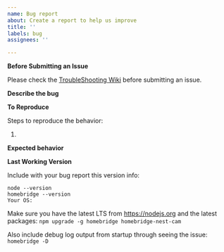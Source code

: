 ```yaml
---
name: Bug report
about: Create a report to help us improve
title: ''
labels: bug
assignees: ''

---
```

**Before Submitting an Issue**

Please check the [TroubleShooting Wiki](https://github.com/Brandawg93/homebridge-nest-cam/wiki/Troubleshooting) before submitting an issue.

**Describe the bug**

**To Reproduce**

Steps to reproduce the behavior:

1. 

**Expected behavior**

**Last Working Version**

Include with your bug report this version info:
```
node --version
homebridge --version
Your OS: 
```

Make sure you have the latest LTS from https://nodejs.org
and the latest packages: `npm upgrade -g homebridge homebridge-nest-cam`

Also include debug log output from startup through seeing the issue:
`homebridge -D`
